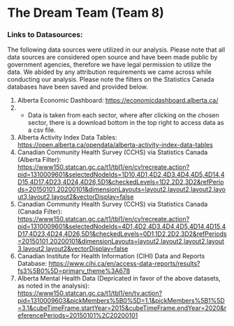 # The Dream Team (Team 8)

### Links to Datasources:
The following data sources were utilized in our analysis. Please note that all data sources are considered open source and have been made public by government agencies, therefore we have legal permission to utilize the data. We abided by any attribution requirements we came across while conducting our analysis. Please note the filters on the Statistics Canada databases have been saved and provided below.

1) Alberta Economic Dashboard: https://economicdashboard.alberta.ca/
2) - Data is taken from each sector, where after clicking on the chosen sector, there is a download bottom in the top right to access data as a csv file.
3) Alberta Activity Index Data Tables: https://open.alberta.ca/opendata/alberta-activity-index-data-tables
4) Canadian Community Health Survey (CCHS) via Statistics Canada (Alberta Filter): https://www150.statcan.gc.ca/t1/tbl1/en/cv!recreate.action?pid=1310009601&selectedNodeIds=1D10,4D1,4D2,4D3,4D4,4D5,4D14,4D15,4D17,4D23,4D24,4D26,5D1&checkedLevels=1D2,2D2,3D2&refPeriods=20150101,20200101&dimensionLayouts=layout2,layout2,layout2,layout3,layout2,layout2&vectorDisplay=false
5) Canadian Community Health Survey (CCHS) via Statistics Canada (Canada Filter): https://www150.statcan.gc.ca/t1/tbl1/en/cv!recreate.action?pid=1310009601&selectedNodeIds=4D1,4D2,4D3,4D4,4D5,4D14,4D15,4D17,4D23,4D24,4D26,5D1&checkedLevels=0D1,1D2,2D2,3D2&refPeriods=20150101,20200101&dimensionLayouts=layout2,layout2,layout2,layout3,layout2,layout2&vectorDisplay=false
6) Canadian Institute for Health Information (CIHI) Data and Reports Database: https://www.cihi.ca/en/access-data-reports/results?fs3%5B0%5D=primary_theme%3A678
7) Alberta Mental Health Data (Depricated in favor of the above datasets, as noted in the analysis): https://www150.statcan.gc.ca/t1/tbl1/en/tv.action?pid=1310009603&pickMembers%5B0%5D=1.1&pickMembers%5B1%5D=3.1&cubeTimeFrame.startYear=2015&cubeTimeFrame.endYear=2020&referencePeriods=20150101%2C20200101
